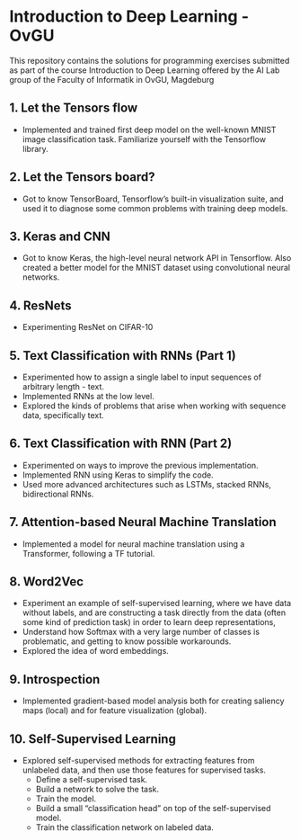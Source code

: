 # Introduction to Deep Learning - OvGU

This repository contains the solutions for programming exercises submitted as part of the course Introduction to Deep Learning offered by the AI Lab group of the Faculty of Informatik in OvGU, Magdeburg

## 1. Let the Tensors flow

- Implemented and trained first deep model on the well-known MNIST image classification task. Familiarize yourself with the Tensorflow library.

## 2. Let the Tensors board?

- Got to know TensorBoard, Tensorflow’s built-in visualization suite, and used it to diagnose some common problems with training deep models. 

## 3. Keras and CNN

- Got to know Keras, the high-level neural network API in Tensorflow. Also created a better model for the MNIST dataset using convolutional neural networks.

## 4. ResNets

- Experimenting ResNet on CIFAR-10 

## 5. Text Classification with RNNs (Part 1)

 - Experimented how to assign a single label to input sequences of arbitrary length - text. 
 - Implemented RNNs at the low level. 
 - Explored the kinds of problems that arise when working with sequence data, specifically text.

 ## 6. Text Classification with RNN (Part 2)

 - Experimented on ways to improve the previous implementation. 
 - Implemented RNN using Keras to simplify the code. 
 - Used more advanced architectures such as LSTMs, stacked RNNs, bidirectional RNNs.

 ## 7. Attention-based Neural Machine Translation
  
  - Implemented a model for neural machine translation using a Transformer, following a TF tutorial.

  ## 8. Word2Vec
  - Experiment an example of self-supervised learning, where we have data without labels, and are constructing a task directly from the data (often some kind of prediction task) in order to learn deep representations,
  - Understand how Softmax with a very large number of classes is problematic, and getting to know possible workarounds.
  - Explored the idea of word embeddings.

  ## 9. Introspection
  - Implemented gradient-based model analysis both for creating saliency maps (local) and for feature visualization (global). 

  ## 10. Self-Supervised Learning
  - Explored self-supervised methods for extracting features from unlabeled data, and then use those features for supervised tasks.
    - Define a self-supervised task.
    - Build a network to solve the task. 
    - Train the model.
    - Build a small “classification head” on top of the self-supervised model.
    - Train the classification network on labeled data.




